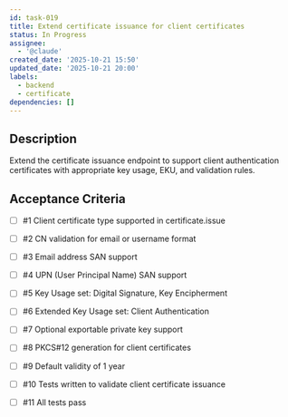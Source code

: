 ```yaml
---
id: task-019
title: Extend certificate issuance for client certificates
status: In Progress
assignee:
  - '@claude'
created_date: '2025-10-21 15:50'
updated_date: '2025-10-21 20:00'
labels:
  - backend
  - certificate
dependencies: []
---
```


## Description

<!-- SECTION:DESCRIPTION:BEGIN -->
Extend the certificate issuance endpoint to support client authentication certificates with appropriate key usage, EKU, and validation rules.
<!-- SECTION:DESCRIPTION:END -->

## Acceptance Criteria
<!-- AC:BEGIN -->
- [ ] #1 Client certificate type supported in certificate.issue
- [ ] #2 CN validation for email or username format
- [ ] #3 Email address SAN support
- [ ] #4 UPN (User Principal Name) SAN support
- [ ] #5 Key Usage set: Digital Signature, Key Encipherment
- [ ] #6 Extended Key Usage set: Client Authentication
- [ ] #7 Optional exportable private key support
- [ ] #8 PKCS#12 generation for client certificates
- [ ] #9 Default validity of 1 year

- [ ] #10 Tests written to validate client certificate issuance
- [ ] #11 All tests pass
<!-- AC:END -->

